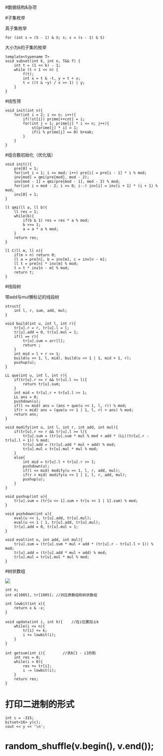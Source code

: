#数据结构&杂项

#子集枚举

真子集枚举

	for (int s = (S - 1) & S; s; s = (s - 1) & S)

大小为k的子集的枚举

	template<typename T>
	void subset(int k, int n, T&& f) {
	    int t = (1 << k) - 1;
	    while (t < 1 << n) {
	        f(t);
	        int x = t & -t, y = t + x;
	        t = ((t & ~y) / x >> 1) | y;
	    }
	}

#线性筛

	void init(int n){
	    for(int i = 2; i <= n; i++){
	        if(!st[i]) prime[++cnt] = i;
	        for(int j = 1; prime[j] * i <= n; j++){
	            st[prime[j] * i] = 1;
	            if(i % prime[j] == 0) break;
	        }
	    }
	}

#组合数初始化（优化版）

	void init(){
	    pre[0] = 1;
	    for(int i = 1; i <= mod; i++) pre[i] = pre[i - 1] * i % mod;
	    inv[mod] = qmi(pre[mod], mod - 2);
	    inv[mod - 1] = qmi(pre[mod - 1], mod - 2) % mod;
	    for(int i = mod - 2; i >= 0; i--) inv[i] = inv[i + 1] * (i + 1) % mod;
	    inv[0] = 1;
	}
	
	ll qmi(ll a, ll b){
	    ll res = 1;
	    while(b){
	        if(b & 1) res = res * a % mod;
	        b >>= 1;
	        a = a * a % mod;
	    }
	    return res;
	}
	
	ll C(ll m, ll n){
	    if(m > n) return 0;
	    ll a = pre[n], b = inv[m], c = inv[n - m];
	    ll t = pre[n] * inv[m] % mod;
	    t = t * inv[n - m] % mod;
	    return t;
	}


#线段树


带add与mul懒标记的线段树
	
	struct{
		int l, r, sum, add, mul;
	}

	void build(int u, int l, int r){
	    tr[u].r = r, tr[u].l = l;
	    tr[u].add = 0, tr[u].mul = 1;
	    if(l == r){
	        tr[u].sum = arr[l];
	        return ;
	    }
	    int mid = l + r >> 1;
	    build(u << 1, l, mid), build(u << 1 | 1, mid + 1, r);
	    pushup(u);
	}
	
	LL que(int u, int l, int r){
	    if(tr[u].r <= r && tr[u].l >= l){
	        return tr[u].sum;
	    }
	    int mid = tr[u].r + tr[u].l >> 1;
	    LL ans = 0;
	    pushdown(u);
	    if(l <= mid) ans = (ans + que(u << 1, l, r)) % mod;
	    if(r > mid) ans = (que(u << 1 | 1, l, r) + ans) % mod;
	    return ans;
	}
	
	void modify(int u, int l, int r, int add, int mul){
	    if(tr[u].r <= r && tr[u].l >= l){
	        tr[u].sum = (tr[u].sum * mul % mod + add * (LL)(tr[u].r - tr[u].l + 1)) % mod;
	        tr[u].add = (tr[u].add * mul + add) % mod;
	        tr[u].mul = tr[u].mul * mul % mod;
	    }
	    else{
	        int mid = tr[u].l + tr[u].r >> 1;
	        pushdown(u);
	        if(l <= mid) modify(u << 1, l, r, add, mul);
	        if(r > mid) modify(u << 1 | 1, l, r, add, mul);
	        pushup(u);
	    }
	}
	
	void pushup(int u){
	    tr[u].sum = (tr[u << 1].sum + tr[u << 1 | 1].sum) % mod;
	}
	
	void pushdown(int u){
	    eval(u << 1, tr[u].add, tr[u].mul);
	    eval(u << 1 | 1, tr[u].add, tr[u].mul);
	    tr[u].add = 0, tr[u].mul = 1;
	}
	
	void eval(int u, int add, int mul){
	    tr[u].sum = (tr[u].sum * mul + add * (tr[u].r - tr[u].l + 1)) % mod;
	    tr[u].add = (tr[u].add * mul + add) % mod;
	    tr[u].mul = tr[u].mul * mul % mod;
	}

#树状数组

![](aa.png)

	int n;
	int a[1005], tr[1005]; //对应原数组和树状数组

	int lowbit(int x){
	    return x & -x;
	}
	
	void updata(int i, int k){    //在i位置加上k
	    while(i <= n){
	        tr[i] += k;
	        i += lowbit(i);
	    }
	}
	
	int getsum(int i){        //求A[1 - i]的和
	    int res = 0;
	    while(i > 0){
	        res += tr[i];
	        i -= lowbit(i);
	    }
	    return res;
	}


# 打印二进制的形式
	int c = -315;
	bitset<16> y(c);
	cout << y << '\n';

# random_shuffle(v.begin(), v.end());
